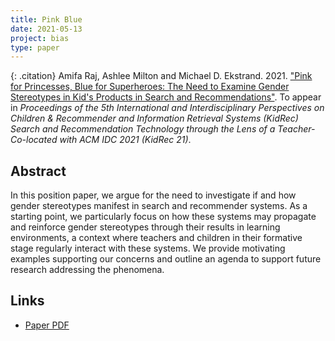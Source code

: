 ```yaml
---
title: Pink Blue
date: 2021-05-13
project: bias
type: paper
---
```


{: .citation}
Amifa Raj, Ashlee Milton and Michael D. Ekstrand. 2021. ["Pink for Princesses, Blue for Superheroes: The Need to Examine Gender Stereotypes in Kid's Products in Search and Recommendations"](#). To appear in <cite>Proceedings of the 5th International and Interdisciplinary Perspectives on Children & Recommender and Information Retrieval Systems (KidRec) Search and Recommendation Technology through the Lens of a Teacher- Co-located with ACM IDC 2021 (KidRec 21)</cite>.

## Abstract

In this position paper, we argue for the need to investigate if and how gender stereotypes manifest in search and recommender systems.
As a starting point, we particularly focus on how these systems may propagate and reinforce gender stereotypes through their results
in learning environments, a context where teachers and children in their formative stage regularly interact with these systems. We
provide motivating examples supporting our concerns and outline an agenda to support future research addressing the phenomena.

## Links

* [Paper PDF](https://arxiv.org/abs/2105.09296)
